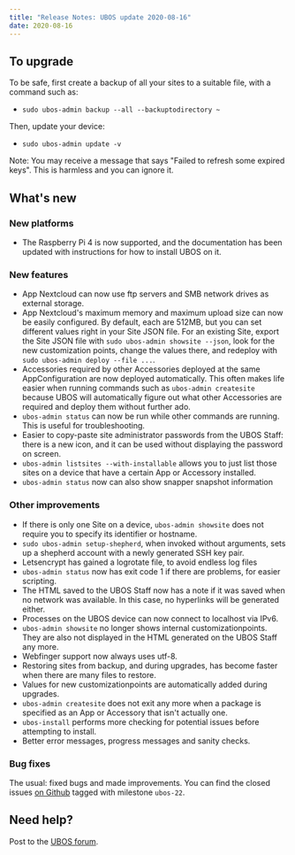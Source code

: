 ```yaml
---
title: "Release Notes: UBOS update 2020-08-16"
date: 2020-08-16
---
```


## To upgrade

To be safe, first create a backup of all your sites to a suitable file, with a
command such as:

* ``sudo ubos-admin backup --all --backuptodirectory ~``

Then, update your device:

* ``sudo ubos-admin update -v``

Note: You may receive a message that says "Failed to refresh some expired keys".
This is harmless and you can ignore it.

## What's new

### New platforms

* The Raspberry Pi 4 is now supported, and the documentation has been updated with
  instructions for how to install UBOS on it.

### New features

* App Nextcloud can now use ftp servers and SMB network drives as external storage.
* App Nextcloud's maximum memory and maximum upload size can now be easily configured.
  By default, each are 512MB, but you can set different values right in your Site JSON file.
  For an existing Site, export the Site JSON file with ``sudo ubos-admin showsite --json``,
  look for the new customization points, change the values there, and redeploy with
  ``sudo ubos-admin deploy --file ...``.
* Accessories required by other Accessories deployed at the same AppConfiguration are now
  deployed automatically. This often makes life easier when running commands such as
  ``ubos-admin createsite`` because UBOS will automatically figure out what other Accessories
  are required and deploy them without further ado.
* ``ubos-admin status`` can now be run while other commands are running. This is useful
  for troubleshooting.
* Easier to copy-paste site administrator passwords from the UBOS Staff: there is a new
  icon, and it can be used without displaying the password on screen.
* ``ubos-admin listsites --with-installable`` allows you to just list those sites on a
  device that have a certain App or Accessory installed.
* ``ubos-admin status`` now can also show snapper snapshot information

### Other improvements

* If there is only one Site on a device, ``ubos-admin showsite`` does not require you
  to specify its identifier or hostname.
* ``sudo ubos-admin setup-shepherd``, when invoked without arguments, sets up a
  shepherd account with a newly generated SSH key pair.
* Letsencrypt has gained a logrotate file, to avoid endless log files
* ``ubos-admin status`` now has exit code 1 if there are problems, for easier scripting.
* The HTML saved to the UBOS Staff now has a note if it was saved when no network was
  available. In this case, no hyperlinks will be generated either.
* Processes on the UBOS device can now connect to localhost via IPv6.
* ``ubos-admin showsite`` no longer shows internal customizationpoints. They are also
  not displayed in the HTML generated on the UBOS Staff any more.
* Webfinger support now always uses utf-8.
* Restoring sites from backup, and during upgrades, has become faster when there are
  many files to restore.
* Values for new customizationpoints are automatically added during upgrades.
* ``ubos-admin createsite`` does not exit any more when a package is specified as an
  App or Accessory that isn't actually one.
* ``ubos-install`` performs more checking for potential issues before attempting to
  install.
* Better error messages, progress messages and sanity checks.

### Bug fixes

The usual: fixed bugs and made improvements. You can find the closed issues
[on Github](https://github.com/uboslinux/) tagged with milestone ``ubos-22``.

## Need help?

Post to the [UBOS forum](https://forum.ubos.net/).
